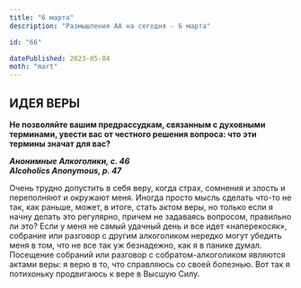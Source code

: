 ```yaml
---
title: "6 марта"
description: "Размышления АА на сегодня - 6 марта"

id: "66"

datePublished: 2023-05-04
moth: "mart"
---
```


## ИДЕЯ ВЕРЫ

**Не позволяйте вашим предрассудкам, связанным с духовными терминами, увести
вас от честного решения вопроса: что эти термины значат для вас?**

**_Анонимные Алкоголики, с. 46  
Alcoholics Anonymous, p. 47_**

Очень трудно допустить в себя веру, когда страх, сомнения и злость и
переполняют и окружают меня. Иногда просто мысль сделать что-то не так, как
раньше, может, в итоге, стать актом веры, но только если я начну делать это
регулярно, причем не задаваясь вопросом, правильно ли это? Если у меня не
самый удачный день и все идет «наперекосяк», собрание или разговор с другим
алкоголиком нередко могут убедить меня в том, что не все так уж безнадежно,
как я в панике думал. Посещение собраний или разговор с собратом-алкоголиком
являются актами веры: я верю в то, что справляюсь со своей болезнью. Вот так я
потихоньку продвигаюсь к вере в Высшую Силу.
